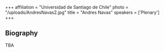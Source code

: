 +++
affiliation = "Universidad de Santiago de Chile"
photo = "/uploads/AndresNavas2.jpg"
title = "Andres Navas"
speakers = ['Plenary']
+++
## Biography
TBA
